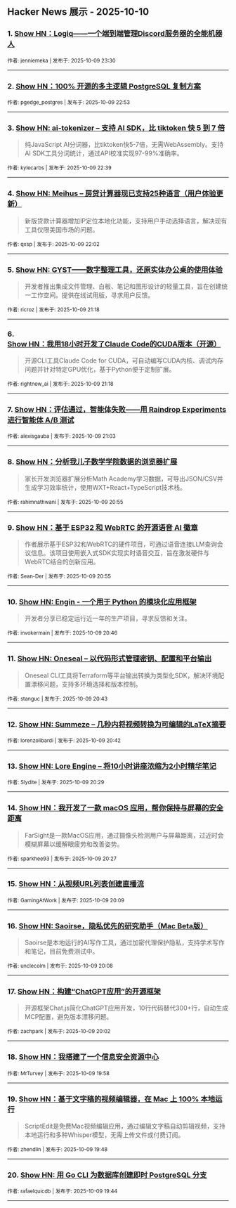 ## Hacker News 展示 - 2025-10-10


### 1. [Show HN：Logiq——一个端到端管理Discord服务器的全能机器人](https://news.ycombinator.com/item?id=45534098)

<sub>作者: jenniemeka | 发布于: 2025-10-09 23:30</sub>

---

### 2. [Show HN：100% 开源的多主逻辑 PostgreSQL 复制方案](https://news.ycombinator.com/item?id=45533870)

<sub>作者: pgedge_postgres | 发布于: 2025-10-09 22:53</sub>

---

### 3. [Show HN: ai-tokenizer – 支持 AI SDK，比 tiktoken 快 5 到 7 倍](https://news.ycombinator.com/item?id=45533775)
> 纯JavaScript AI分词器，比tiktoken快5-7倍，无需WebAssembly。支持AI SDK工具分词统计，通过API校准实现97-99%准确率。

<sub>作者: kylecarbs | 发布于: 2025-10-09 22:39</sub>

---

### 4. [Show HN: Meihus – 房贷计算器现已支持25种语言（用户体验更新）](https://news.ycombinator.com/item?id=45533561)
> 新版贷款计算器增加IP定位本地化功能，支持用户手动选择语言，解决现有工具仅限美国市场的问题。

<sub>作者: qxsp | 发布于: 2025-10-09 22:02</sub>

---

### 5. [Show HN: GYST——数字整理工具，还原实体办公桌的使用体验](https://news.ycombinator.com/item?id=45533208)
> 开发者推出集成文件管理、白板、笔记和图形设计的轻量工具，旨在创建统一工作空间。提供在线试用版，寻求用户反馈。

<sub>作者: ricroz | 发布于: 2025-10-09 21:18</sub>

---

### 6. [Show HN：我用18小时开发了Claude Code的CUDA版本（开源）](https://news.ycombinator.com/item?id=45533207)
> 开源CLI工具Claude Code for CUDA，可自动编写CUDA内核、调试内存问题并针对特定GPU优化，基于Python便于定制扩展。

<sub>作者: rightnow_ai | 发布于: 2025-10-09 21:18</sub>

---

### 7. [Show HN：评估通过，智能体失败——用 Raindrop Experiments 进行智能体 A/B 测试](https://news.ycombinator.com/item?id=45533054)

<sub>作者: alexisgauba | 发布于: 2025-10-09 21:03</sub>

---

### 8. [Show HN：分析我儿子数学学院数据的浏览器扩展](https://news.ycombinator.com/item?id=45532974)
> 家长开发浏览器扩展分析Math Academy学习数据，可导出JSON/CSV并生成学习效率统计，使用WXT+React+TypeScript技术栈。

<sub>作者: rahimnathwani | 发布于: 2025-10-09 20:55</sub>

---

### 9. [Show HN：基于 ESP32 和 WebRTC 的开源语音 AI 徽章](https://news.ycombinator.com/item?id=45532971)
> 作者展示基于ESP32和WebRTC的硬件项目，可通过语音连接LLM查询会议信息。该项目使用嵌入式SDK实现实时语音交互，旨在激发硬件与WebRTC结合的创新应用。

<sub>作者: Sean-Der | 发布于: 2025-10-09 20:55</sub>

---

### 10. [Show HN: Engin - 一个用于 Python 的模块化应用框架](https://news.ycombinator.com/item?id=45532879)
> 开发者分享已稳定运行近一年的生产项目，寻求反馈和关注。

<sub>作者: invokermain | 发布于: 2025-10-09 20:46</sub>

---

### 11. [Show HN: Oneseal – 以代码形式管理密钥、配置和平台输出](https://news.ycombinator.com/item?id=45532859)
> Oneseal CLI工具将Terraform等平台输出转换为类型化SDK，解决环境配置漂移问题，支持多环境选择和版本控制。

<sub>作者: stanguc | 发布于: 2025-10-09 20:43</sub>

---

### 12. [Show HN: Summeze – 几秒内将视频转换为可编辑的LaTeX摘要](https://news.ycombinator.com/item?id=45532850)

<sub>作者: lorenzolibardi | 发布于: 2025-10-09 20:42</sub>

---

### 13. [Show HN: Lore Engine – 将10小时讲座浓缩为2小时精华笔记](https://news.ycombinator.com/item?id=45532705)

<sub>作者: Slydite | 发布于: 2025-10-09 20:29</sub>

---

### 14. [Show HN：我开发了一款 macOS 应用，帮你保持与屏幕的安全距离](https://news.ycombinator.com/item?id=45532679)
> FarSight是一款MacOS应用，通过摄像头检测用户与屏幕距离，过近时会模糊屏幕以缓解眼疲劳和改善姿势。

<sub>作者: sparkhee93 | 发布于: 2025-10-09 20:27</sub>

---

### 15. [Show HN：从视频URL列表创建直播流](https://news.ycombinator.com/item?id=45532461)

<sub>作者: GamingAtWork | 发布于: 2025-10-09 20:09</sub>

---

### 16. [Show HN: Saoirse，隐私优先的研究助手（Mac Beta版）](https://news.ycombinator.com/item?id=45532442)
> Saoirse是本地运行的AI写作工具，通过加密代理保护隐私，支持学术写作和笔记，目前免费测试中。

<sub>作者: unclecolm | 发布于: 2025-10-09 20:08</sub>

---

### 17. [Show HN：构建“ChatGPT应用”的开源框架](https://news.ycombinator.com/item?id=45532368)
> 开源框架Chat.js简化ChatGPT应用开发，10行代码替代300+行，自动生成MCP配置，避免版本漂移问题。

<sub>作者: zachpark | 发布于: 2025-10-09 20:02</sub>

---

### 18. [Show HN：我搭建了一个信息安全资源中心](https://news.ycombinator.com/item?id=45532330)

<sub>作者: MrTurvey | 发布于: 2025-10-09 19:58</sub>

---

### 19. [Show HN：基于文字稿的视频编辑器，在 Mac 上 100% 本地运行](https://news.ycombinator.com/item?id=45532213)
> ScriptEdit是免费Mac视频编辑应用，通过编辑文字稿自动剪辑视频，支持本地运行和多种Whisper模型，无需上传文件或付费订阅。

<sub>作者: zhendlin | 发布于: 2025-10-09 19:48</sub>

---

### 20. [Show HN: 用 Go CLI 为数据库创建即时 PostgreSQL 分支](https://news.ycombinator.com/item?id=45532170)

<sub>作者: rafaelquicdb | 发布于: 2025-10-09 19:44</sub>

---
